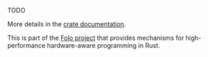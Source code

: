 TODO

More details in the [crate documentation](https://docs.rs/nm/).

This is part of the [Folo project](https://github.com/folo-rs/folo) that provides mechanisms for
high-performance hardware-aware programming in Rust.